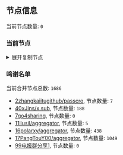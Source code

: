 
## 节点信息
当前节点数量: `0`
### 当前节点
<details>
  <summary>展开复制节点</summary>

    

</details>

### 鸣谢名单
当前合并节点总数: `1686`
- [2zhangkaiitugithub/passcro](https://github.com/zhangkaiitugithub/passcro), 节点数量: `7`
- [40xJins/x.sub](https://github.com/0xJins/x.sub), 节点数量: `188`
- [7go4sharing](https://github.com/go4sharing), 节点数量: `0`
- [11liusil/aggregator](https://github.com/liusil/aggregator), 节点数量: `5`
- [16polarxy/aggregator](https://github.com/polarxy/aggregator), 节点数量: `438`
- [17PangTouY00/aggregator](https://github.com/PangTouY00/aggregator), 节点数量: `1049`
- [99电报群分享1](https://github.com/cdddbc/getAirport), 节点数量: `0`


